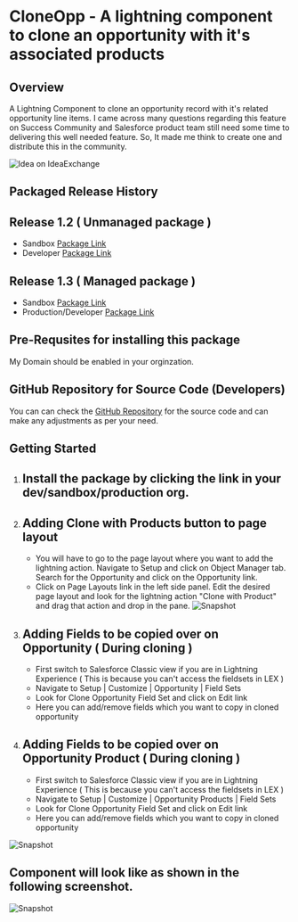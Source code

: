 # CloneOpp - A lightning component to clone an opportunity with it's associated products
## Overview
A Lightning Component to clone an opportunity record with it's related opportunity line items. I came across many questions regarding this feature on Success Community and Salesforce product team still need some time to delivering this well needed feature. So, It made me think to create one and distribute this in the community.

![Idea on IdeaExchange](https://sfcure.files.wordpress.com/2018/06/clone-with-products.png)

## Packaged Release History
## Release 1.2 ( Unmanaged package )
- Sandbox [Package Link](https://test.salesforce.com/packaging/installPackage.apexp?p0=04t7F000003iaKl)
- Developer [Package Link](https://login.salesforce.com/packaging/installPackage.apexp?p0=04t7F000003iaKl)

## Release 1.3 ( Managed package ) 
- Sandbox [Package Link](https://test.salesforce.com/packaging/installPackage.apexp?p0=04tf4000003f1Mi)
- Production/Developer [Package Link](https://login.salesforce.com/packaging/installPackage.apexp?p0=04tf4000003f1Mi)

## Pre-Requsites for installing this package
My Domain should be enabled in your orginzation.

## GitHub Repository for Source Code (Developers)
You can can check the [GitHub Repository](https://github.com/sfcure/CloneOpp) for the source code and can make any adjustments as per your need.

## Getting Started
1. ## Install the package by clicking the link in your dev/sandbox/production org.
2. ## Adding Clone with Products button to page layout
   - You will have to go to the page layout where you want to add the lightning action. Navigate to Setup and click on Object Manager tab. Search for the Opportunity and click on the Opportunity link. 
   - Click on Page Layouts link in the left side panel. Edit the desired page layout and look for the lightning action "Clone with Product" and drag that action and drop in the pane.
![Snapshot](https://sfcure.files.wordpress.com/2018/06/screenshot_101.png)
   

3. ## Adding Fields to be copied over on Opportunity ( During cloning )
   - First switch to Salesforce Classic view if you are in Lightning Experience ( This is because you can't access the fieldsets in LEX )
   - Navigate to Setup | Customize | Opportunity | Field Sets
   - Look for Clone Opportunity Field Set and click on Edit link
   - Here you can add/remove fields which you want to copy in cloned opportunity
4. ## Adding Fields to be copied over on Opportunity Product ( During cloning )
   - First switch to Salesforce Classic view if you are in Lightning Experience ( This is because you can't access the fieldsets in LEX )
   - Navigate to Setup | Customize | Opportunity Products | Field Sets
   - Look for Clone Opportunity Field Set and click on Edit link
   - Here you can add/remove fields which you want to copy in cloned opportunity

![Snapshot](https://sfcure.files.wordpress.com/2018/06/screenshot_9.png)


## Component will look like as shown in the following screenshot.
![Snapshot](https://sfcure.files.wordpress.com/2018/06/clone-with-products.gif)
